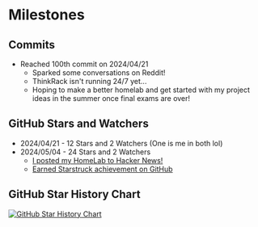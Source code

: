 # Milestones

## Commits
- Reached 100th commit on 2024/04/21
    - Sparked some conversations on Reddit!
    - ThinkRack isn't running 24/7 yet...
    - Hoping to make a better homelab and get started with my project ideas in the summer once final exams are over!

## GitHub Stars and Watchers
- 2024/04/21 - 12 Stars and 2 Watchers (One is me in both lol)
- 2024/05/04 - 24 Stars and 2 Watchers
    - [I posted my HomeLab to Hacker News!](https://news.ycombinator.com/item?id=40252740)
    - [Earned Starstruck achievement on GitHub](https://github.com/users/NKkrisz/achievements/starstruck)

## GitHub Star History Chart

[![GitHub Star History Chart](https://api.star-history.com/svg?repos=NKkrisz/HomeLab&type=Date)](https://star-history.com/#NKkrisz/HomeLab&Date)